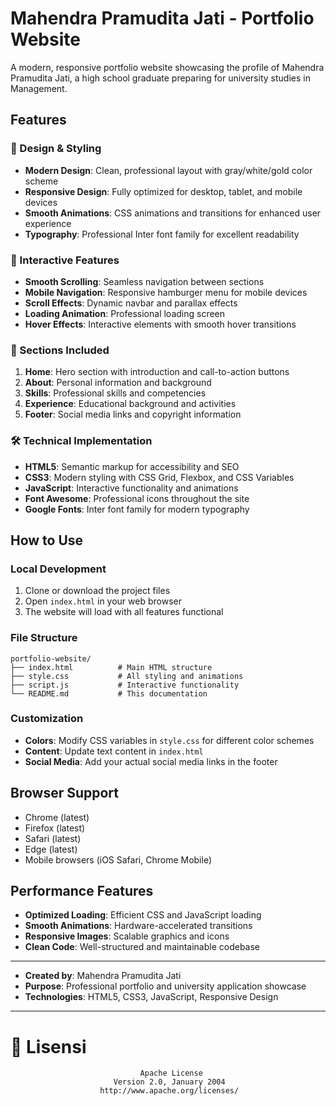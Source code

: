 # Mahendra Pramudita Jati - Portfolio Website

A modern, responsive portfolio website showcasing the profile of Mahendra Pramudita Jati, a high school graduate preparing for university studies in Management.

## Features

### 🎨 Design & Styling
- **Modern Design**: Clean, professional layout with gray/white/gold color scheme
- **Responsive Design**: Fully optimized for desktop, tablet, and mobile devices
- **Smooth Animations**: CSS animations and transitions for enhanced user experience
- **Typography**: Professional Inter font family for excellent readability

### 🚀 Interactive Features
- **Smooth Scrolling**: Seamless navigation between sections
- **Mobile Navigation**: Responsive hamburger menu for mobile devices
- **Scroll Effects**: Dynamic navbar and parallax effects
- **Loading Animation**: Professional loading screen
- **Hover Effects**: Interactive elements with smooth hover transitions

### 📱 Sections Included
1. **Home**: Hero section with introduction and call-to-action buttons
2. **About**: Personal information and background
3. **Skills**: Professional skills and competencies
4. **Experience**: Educational background and activities
5. **Footer**: Social media links and copyright information

### 🛠 Technical Implementation
- **HTML5**: Semantic markup for accessibility and SEO
- **CSS3**: Modern styling with CSS Grid, Flexbox, and CSS Variables
- **JavaScript**: Interactive functionality and animations
- **Font Awesome**: Professional icons throughout the site
- **Google Fonts**: Inter font family for modern typography

## How to Use

### Local Development
1. Clone or download the project files
2. Open `index.html` in your web browser
3. The website will load with all features functional

### File Structure
```
portfolio-website/
├── index.html          # Main HTML structure
├── style.css           # All styling and animations
├── script.js           # Interactive functionality
└── README.md           # This documentation
```

### Customization
- **Colors**: Modify CSS variables in `style.css` for different color schemes
- **Content**: Update text content in `index.html`
- **Social Media**: Add your actual social media links in the footer

## Browser Support
- Chrome (latest)
- Firefox (latest)
- Safari (latest)
- Edge (latest)
- Mobile browsers (iOS Safari, Chrome Mobile)

## Performance Features
- **Optimized Loading**: Efficient CSS and JavaScript loading
- **Smooth Animations**: Hardware-accelerated transitions
- **Responsive Images**: Scalable graphics and icons
- **Clean Code**: Well-structured and maintainable codebase

---

- **Created by**: Mahendra Pramudita Jati
- **Purpose**: Professional portfolio and university application showcase
- **Technologies**: HTML5, CSS3, JavaScript, Responsive Design

---

# 📄 Lisensi
                                 Apache License
                           Version 2.0, January 2004
                        http://www.apache.org/licenses/

